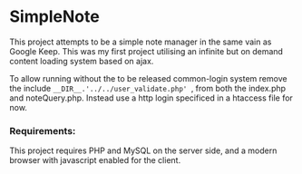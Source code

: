 # SimpleNote
This project attempts to be a simple note manager in the same vain as Google Keep. This was my first project utilising an infinite but on demand content loading system based on ajax.

To allow running without the to be released common-login system remove the include `__DIR__.'../../user_validate.php' `, from both the index.php and noteQuery.php. Instead use a http login specificed in a htaccess file for now.

### Requirements: 
This project requires PHP and MySQL on the server side, and a modern browser with javascript enabled for the client.
